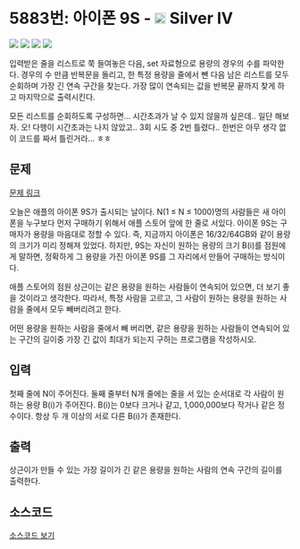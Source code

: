 # 5883번: 아이폰 9S - <img src="https://static.solved.ac/tier_small/7.svg" style="height:20px" /> Silver IV

<!-- performance -->

![](https://img.shields.io/badge/Python-3670A0?style=flat-square&logo=python&logoColor=white) ![](https://img.shields.io/badge/BOJ-Passed-Success?style=flat-square) ![](https://img.shields.io/badge/Memory_Usage-31256KB-informational?style=flat-square) ![](https://img.shields.io/badge/Time_Spend-344ms-informational?style=flat-square)

입력받은 줄을 리스트로 쭉 들여놓은 다음, set 자료형으로 용량의 경우의 수를 파악한다.
경우의 수 만큼 반복문을 돌리고, 한 특정 용량을 줄에서 뺀 다음 남은 리스트를 모두 순회하며 가장 긴 연속 구간을 찾는다. 가장 많이 연속되는 값을 반복문 끝까지 찾게 하고 마지막으로 출력시킨다.

모든 리스트를 순회하도록 구성하면... 시간초과가 날 수 있지 않을까 싶은데.. 일단 해보자.
오! 다행이 시간초과는 나지 않았고.. 3회 시도 중 2번 틀렸다.. 한번은 아무 생각 없이 코드를 짜서 틀린거라... ㅎㅎ

<!-- end -->

## 문제

[문제 링크](https://boj.kr/5883)


<p>오늘은 애플의 아이폰 9S가 출시되는 날이다. N(1 ≤ N ≤ 1000)명의 사람들은 새 아이폰을 누구보다 먼저 구매하기 위해서 애플 스토어 앞에 한 줄로 서있다. 아이폰 9S는 구매자가 용량을 마음대로 정할 수 있다. 즉, 지금까지 아이폰은 16/32/64GB와 같이 용량의 크기가 미리 정해져 있었다. 하지만, 9S는 자신이 원하는 용량의 크기 B(i)를 점원에게 말하면, 정확하게 그 용량을 가진 아이폰 9S를 그 자리에서 만들어 구매하는 방식이다.</p>

<p>애플 스토어의 점원 상근이는 같은 용량을 원하는 사람들이 연속되어 있으면, 더 보기 좋을 것이라고 생각한다. 따라서, 특정 사람을 고르고, 그 사람이 원하는 용량을 원하는 사람을 줄에서 모두 빼버리려고 한다.</p>

<p>어떤 용량을 원하는 사람을 줄에서 빼 버리면, 같은 용량을 원하는 사람들이 연속되어 있는 구간의 길이중 가장 긴 값이 최대가 되는지 구하는 프로그램을 작성하시오.</p>



## 입력

첫째 줄에 N이 주어진다. 둘째 줄부터 N개 줄에는 줄을 서 있는 순서대로 각 사람이 원하는 용량 B(i)가 주어진다. B(i)는 0보다 크거나 같고, 1,000,000보다 작거나 같은 정수이다. 항상 두 개 이상의 서로 다른 B(i)가 존재한다.

## 출력

상근이가 만들 수 있는 가장 길이가 긴 같은 용량을 원하는 사람의 연속 구간의 길이를 출력한다.

## 소스코드

[소스코드 보기](아이폰%209S.py)
